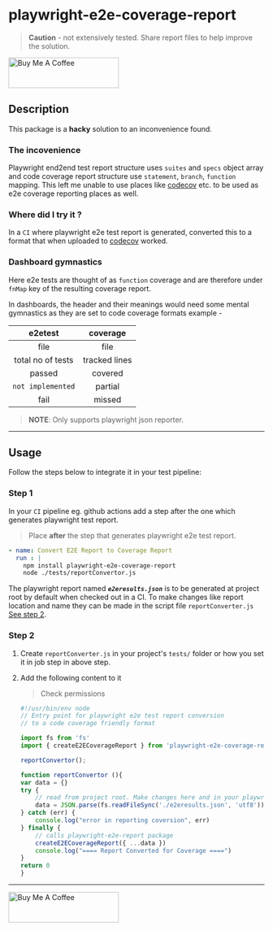 # playwright-e2e-coverage-report

> **Caution** - not extensively tested. Share report files to help improve the solution.

<a href="https://www.buymeacoffee.com/mandardev" target="_blank"><img src="https://cdn.buymeacoffee.com/buttons/v2/default-red.png" alt="Buy Me A Coffee" style="height: 60px !important;width: 217px !important;" ></a>

## Description

This package is a **hacky** solution to an inconvenience found. 

### The incovenience

Playwright end2end test report structure uses `suites` and `specs` object array and code coverage report structure use `statement`, `branch`, `function` mapping. This left me unable to use places like [codecov](https://about.codecov.io/) etc. to be used as e2e coverage reporting places as well. 

### Where did I try it ?

In a `CI` where playwright e2e test report is generated, converted this to a format that when uploaded to [codecov](https://about.codecov.io/) worked. 

### Dashboard gymnastics

Here e2e tests are thought of as `function` coverage and are therefore under `fnMap` key of the resulting coverage report. 

In dashboards, the header and their meanings would need some mental gymnastics as they are set to code coverage formats example -

|      e2etest      |   coverage    |
| :---------------: | :-----------: |
|       file        |     file      |
| total no of tests | tracked lines |
|      passed       |    covered    |
| `not implemented` |    partial    |
|       fail        |    missed     |

> **NOTE**: Only supports playwright json reporter. 

---

## Usage

Follow the steps below to integrate it in your test pipeline:

### Step 1

In your `CI` pipeline eg. github actions add a step after the one which generates playwright test report.

> Place **after** the step that generates playwright e2e test report.

```yaml
- name: Convert E2E Report to Coverage Report
  run : |
	npm install playwright-e2e-coverage-report
	node ./tests/reportConvertor.js
```

The playwright report named **_`e2eresults.json`_** is to be generated at project root by default when checked out in a CI. To make changes like report location and name they can be made in the script file `reportConverter.js` [See step 2](#step-2).

### Step 2

1. Create `reportConverter.js` in your project's `tests/` folder or how you set it in job step in above step.
2. Add the following content to it
		
	> Check permissions

	```js
	#!/usr/bin/env node
   // Entry point for playwright e2e test report conversion
   // to a code coverage friendly format

   import fs from 'fs'
   import { createE2ECoverageReport } from 'playwright-e2e-coverage-report'

   reportConvertor();

   function reportConvertor (){
   	var data = {}
   	try {
   		// read from project root. Make changes here and in your playwright config to modify path
   		data = JSON.parse(fs.readFileSync('./e2eresults.json', 'utf8'));
   	} catch (err) {
   		console.log("error in reporting coversion", err)
   	} finally {
   		// calls playwright-e2e-report package
   		createE2ECoverageReport({ ...data })
   		console.log("==== Report Converted for Coverage ====")
   	}
   	return 0
   	}
	```

---

<a href="https://www.buymeacoffee.com/mandardev" target="_blank"><img src="https://cdn.buymeacoffee.com/buttons/v2/default-red.png" alt="Buy Me A Coffee" style="height: 60px !important;width: 217px !important;" ></a>
